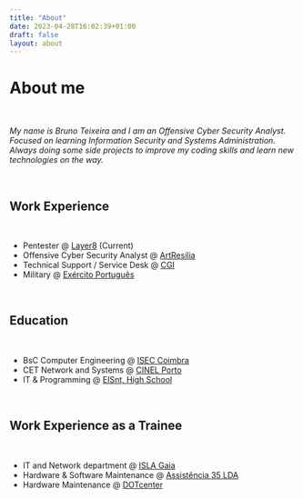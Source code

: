```yaml
---
title: "About"
date: 2023-04-28T16:02:39+01:00
draft: false
layout: about
---
```


# About me

&nbsp;


_My name is Bruno Teixeira and I am an Offensive Cyber Security Analyst. Focused on learning Information Security and Systems Administration. Always doing some side projects to improve my coding skills and learn new technologies on the way._

&nbsp;

## Work Experience

&nbsp;

- Pentester @ [Layer8](https://www.layer8.pt) (Current)
- Offensive Cyber Security Analyst @ [ArtResilia](https://artresilia.com/)
- Technical Support / Service Desk @ [CGI](https://www.cgi.com/en)
- Military @ [Exército Português](https://www.exercito.pt/pt)

&nbsp;

## Education

&nbsp;

- BsC Computer Engineering @ [ISEC Coimbra](https://www.isec.pt) 
- CET Network and Systems @ [CINEL Porto](https://www.cinel.pt)
- IT & Programming @ [EISnt, High School](https://eisnt.com/)

&nbsp;

## Work Experience as a Trainee

&nbsp;

- IT and Network department @ [ISLA Gaia](https://www.islagaia.pt/pt/)
- Hardware & Software Maintenance @ [Assistência 35 LDA](http://assistencia35.com/)
- Hardware Maintenance @ [DOTcenter](https://www.lojasehorarios.com.pt/dotcenter-informatica-soc-unip-lda/porto/c-58637a1332cff589d8187aa3)
